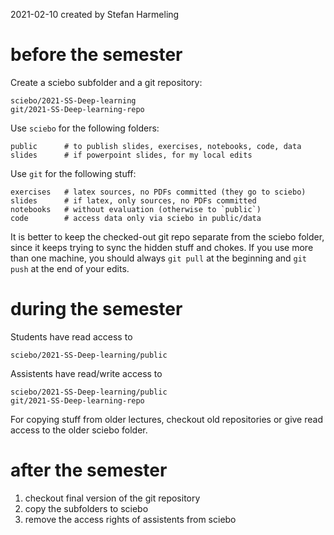2021-02-10 created by Stefan Harmeling

# before the semester

Create a sciebo subfolder and a git repository:

    sciebo/2021-SS-Deep-learning
    git/2021-SS-Deep-learning-repo
    
Use `sciebo` for the following folders:

    public      # to publish slides, exercises, notebooks, code, data
    slides      # if powerpoint slides, for my local edits
    
Use `git` for the following stuff:

    exercises   # latex sources, no PDFs committed (they go to sciebo)
    slides      # if latex, only sources, no PDFs committed
    notebooks   # without evaluation (otherwise to `public`)
    code        # access data only via sciebo in public/data
    
It is better to keep the checked-out git repo separate from the sciebo folder, since it keeps trying to sync the hidden stuff and chokes.  If you use more than one machine, you should always `git pull` at the beginning and `git push` at the end of your edits.

# during the semester

Students have read access to 

    sciebo/2021-SS-Deep-learning/public
    
Assistents have read/write access to 

    sciebo/2021-SS-Deep-learning/public
    git/2021-SS-Deep-learning-repo

For copying stuff from older lectures, checkout old repositories or give read access to the older sciebo folder.

# after the semester

1. checkout final version of the git repository
2. copy the subfolders to sciebo
3. remove the access rights of assistents from sciebo
